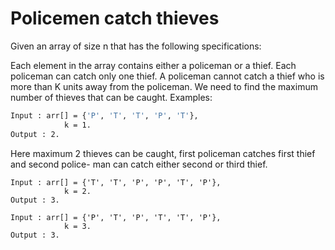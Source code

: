 # Policemen catch thieves

Given an array of size n that has the following specifications: 

Each element in the array contains either a policeman or a thief.
Each policeman can catch only one thief.
A policeman cannot catch a thief who is more than K units away from the policeman.
We need to find the maximum number of thieves that can be caught.
Examples: 
 
```bash
Input : arr[] = {'P', 'T', 'T', 'P', 'T'},
            k = 1.
Output : 2.
```
Here maximum 2 thieves can be caught, first
policeman catches first thief and second police-
man can catch either second or third thief.

```
Input : arr[] = {'T', 'T', 'P', 'P', 'T', 'P'}, 
            k = 2.
Output : 3.
```
```
Input : arr[] = {'P', 'T', 'P', 'T', 'T', 'P'},
            k = 3.
Output : 3.
```
